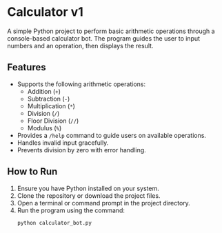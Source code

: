 # Calculator v1

A simple Python project to perform basic arithmetic operations through a console-based calculator bot. The program guides the user to input numbers and an operation, then displays the result.

## Features
- Supports the following arithmetic operations:
  - Addition (`+`)
  - Subtraction (`-`)
  - Multiplication (`*`)
  - Division (`/`)
  - Floor Division (`//`)
  - Modulus (`%`)
- Provides a `/help` command to guide users on available operations.
- Handles invalid input gracefully.
- Prevents division by zero with error handling.

## How to Run
1. Ensure you have Python installed on your system.
2. Clone the repository or download the project files.
3. Open a terminal or command prompt in the project directory.
4. Run the program using the command:
   ```bash
   python calculator_bot.py